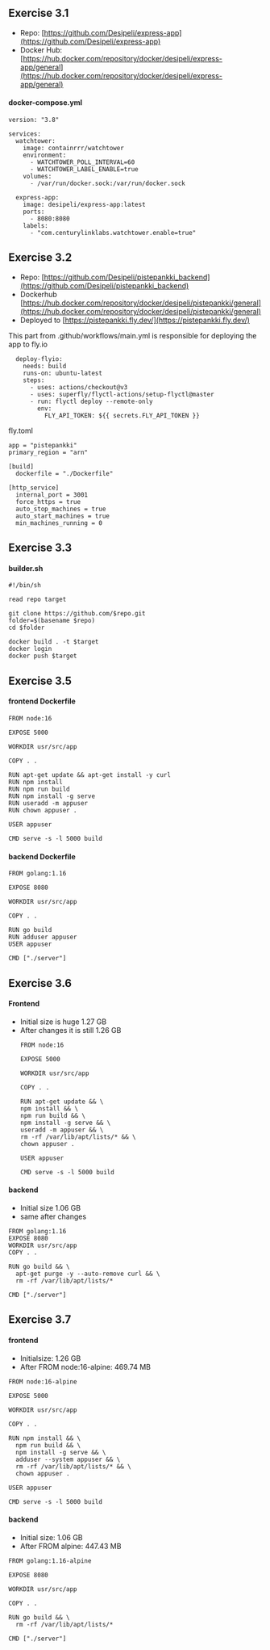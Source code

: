  ## Exercise 3.1
 
- Repo: [https://github.com/Desipeli/express-app](https://github.com/Desipeli/express-app)
- Docker Hub: [https://hub.docker.com/repository/docker/desipeli/express-app/general](https://hub.docker.com/repository/docker/desipeli/express-app/general)

#### docker-compose.yml
```
version: "3.8"

services:
  watchtower:
    image: containrrr/watchtower
    environment:
      - WATCHTOWER_POLL_INTERVAL=60
      - WATCHTOWER_LABEL_ENABLE=true
    volumes:
      - /var/run/docker.sock:/var/run/docker.sock

  express-app:
    image: desipeli/express-app:latest
    ports:
      - 8080:8080
    labels:
      - "com.centurylinklabs.watchtower.enable=true"
```

## Exercise 3.2

- Repo: [https://github.com/Desipeli/pistepankki_backend](https://github.com/Desipeli/pistepankki_backend)
- Dockerhub [https://hub.docker.com/repository/docker/desipeli/pistepankki/general](https://hub.docker.com/repository/docker/desipeli/pistepankki/general)
- Deployed to [https://pistepankki.fly.dev/](https://pistepankki.fly.dev/)

This part from .github/workflows/main.yml is responsible for deploying the app to fly.io
```
  deploy-flyio:
    needs: build
    runs-on: ubuntu-latest
    steps:
      - uses: actions/checkout@v3
      - uses: superfly/flyctl-actions/setup-flyctl@master
      - run: flyctl deploy --remote-only
        env:
          FLY_API_TOKEN: ${{ secrets.FLY_API_TOKEN }}
```
fly.toml
```
app = "pistepankki"
primary_region = "arn"

[build]
  dockerfile = "./Dockerfile"

[http_service]
  internal_port = 3001
  force_https = true
  auto_stop_machines = true
  auto_start_machines = true
  min_machines_running = 0
```

## Exercise 3.3

#### builder.sh
```
#!/bin/sh

read repo target

git clone https://github.com/$repo.git
folder=$(basename $repo)
cd $folder

docker build . -t $target
docker login
docker push $target
```

## Exercise 3.5

#### frontend Dockerfile
```
FROM node:16

EXPOSE 5000

WORKDIR usr/src/app

COPY . .

RUN apt-get update && apt-get install -y curl
RUN npm install
RUN npm run build
RUN npm install -g serve
RUN useradd -m appuser
RUN chown appuser .

USER appuser

CMD serve -s -l 5000 build
```

#### backend Dockerfile
```
FROM golang:1.16

EXPOSE 8080

WORKDIR usr/src/app

COPY . .

RUN go build
RUN adduser appuser
USER appuser

CMD ["./server"]
```

## Exercise 3.6

#### Frontend
- Initial size is huge 1.27 GB
- After changes it is still 1.26 GB
  ```
  FROM node:16

  EXPOSE 5000

  WORKDIR usr/src/app

  COPY . .

  RUN apt-get update && \
  npm install && \
  npm run build && \
  npm install -g serve && \
  useradd -m appuser && \
  rm -rf /var/lib/apt/lists/* && \
  chown appuser .

  USER appuser

  CMD serve -s -l 5000 build
  ```
#### backend
- Initial size 1.06 GB
- same after changes

```
FROM golang:1.16
EXPOSE 8080
WORKDIR usr/src/app
COPY . .

RUN go build && \
  apt-get purge -y --auto-remove curl && \
  rm -rf /var/lib/apt/lists/*

CMD ["./server"]
```

## Exercise 3.7

#### frontend
- Initialsize: 1.26 GB
- After FROM node:16-alpine: 469.74 MB
```
FROM node:16-alpine

EXPOSE 5000

WORKDIR usr/src/app

COPY . .

RUN npm install && \
  npm run build && \
  npm install -g serve && \
  adduser --system appuser && \
  rm -rf /var/lib/apt/lists/* && \
  chown appuser .

USER appuser

CMD serve -s -l 5000 build
```
#### backend
- Initial size: 1.06 GB
- After FROM alpine: 447.43 MB
```
FROM golang:1.16-alpine

EXPOSE 8080

WORKDIR usr/src/app

COPY . .

RUN go build && \
  rm -rf /var/lib/apt/lists/*

CMD ["./server"]
```
